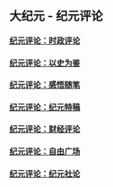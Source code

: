 ## 大纪元 - 纪元评论

#### [纪元评论：时政评论](indexes/nsc1025/README.md?06110330)
#### [纪元评论：以史为鉴](indexes/nsc1028/README.md?06110330)
#### [纪元评论：感悟随笔](indexes/nsc1035/README.md?06110330)
#### [纪元评论：纪元特稿](indexes/nsc424/README.md?06110330)
#### [纪元评论：财经评论](indexes/nsc1026/README.md?06110330)
#### [纪元评论：自由广场](indexes/nsc993/README.md?06110330)
#### [纪元评论：纪元社论](indexes/nsc422/README.md?06110330)
